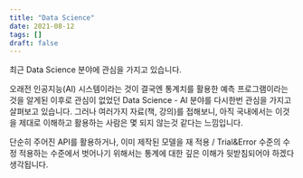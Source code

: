 ```yaml
---
title: "Data Science"
date: 2021-08-12
tags: []
draft: false
---
```

최근 Data Science 분야에 관심을 가지고 있습니다.

<!--mor -->
오래전 인공지능(AI) 시스템이라는 것이 결국엔 통계치를 활용한 예측 프로그램이라는 것을 알게된 이후로 관심이 없었던 Data Science - AI 분야를 다시한번 관심을 가지고 살펴보고 있습니다. 그러나 여러가지 자료(책, 강의)를 접해보니, 아직 국내에서는 이것을 제대로 이해하고 활용하는 사람은 몇 되지 않는것 같다는 느낌입니다.

단순히 주어진 API를 활용하거나, 이미 제작된 모델을 재 적용 / Trial&Error 수준의 수정 적용하는 수준에서 벗어나기 위해서는 통계에 대한 깊은 이해가 뒷받침되어야 하겠다 생각됩니다.
